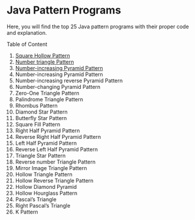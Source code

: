 # Java Pattern Programs
Here, you will find the top 25 Java pattern programs with their proper code and explanation. 

Table of Content

1. [Square Hollow Pattern](https://github.com/ahmadreduan/Java-Pattern-Programs-Learn-How-to-Print-Pattern-in-Java/blob/main/Square%20Hollow%20Pattern.java)
2. [Number triangle Pattern](https://github.com/ahmadreduan/Java-Pattern-Programs-Learn-How-to-Print-Pattern-in-Java/blob/main/Number%20triangle%20Pattern.java)
3. [Number-increasing Pyramid Pattern ](https://github.com/ahmadreduan/Java-Pattern-Programs-Learn-How-to-Print-Pattern-in-Java/blob/main/3.Number-increasing%20Pyramid%20Pattern%20.java)
4. Number-increasing Pyramid Pattern 
5. Number-increasing reverse Pyramid Pattern
6. Number-changing Pyramid Pattern
7. Zero-One Triangle Pattern
8. Palindrome Triangle Pattern
9. Rhombus Pattern
10. Diamond Star Pattern
11. Butterfly Star Pattern
12. Square Fill Pattern
13. Right Half Pyramid Pattern
14. Reverse Right Half Pyramid Pattern
15. Left Half Pyramid Pattern
16. Reverse Left Half Pyramid Pattern
17. Triangle Star Pattern
18. Reverse number Triangle Pattern
19. Mirror Image Triangle Pattern
20. Hollow Triangle Pattern
21. Hollow Reverse Triangle Pattern
22. Hollow Diamond Pyramid
23. Hollow Hourglass Pattern
24. Pascal’s Triangle
25. Right Pascal’s Triangle
26. K Pattern
